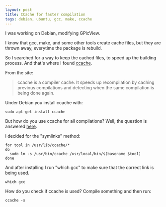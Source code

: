 ```yaml
---
layout: post
title: CCache for faster compilation
tags: debian, ubuntu, gcc, make, ccache
---
```


I was working on Debian, modifying GPicView.

I know that gcc, make, and some other tools create cache files, but they are thrown away, everytime the package is rebuild.

So I searched for a way to keep the cached files, to speed up the building process. And that's where I found [ccache](https://ccache.samba.org/).

From the site:

> ccache is a compiler cache. It speeds up recompilation by caching previous compilations and detecting when the same compilation is being done again.

Under Debian you install ccache with:

```
sudo apt-get install ccache
```

But how do you use ccache for all compilations? Well, the question is answered [here](https://ccache.samba.org/manual/latest.html#_run_modes).

I decided for the "symlinks" method:

```
for tool in /usr/lib/ccache/*
do
  sudo ln -s /usr/bin/ccache /usr/local/bin/$(basename $tool)
done
```

And after installing I run "which gcc" to make sure that the correct link is being used.

```
which gcc
```

How do you check if ccache is used? Compile something and then run:

```
ccache -s
```
